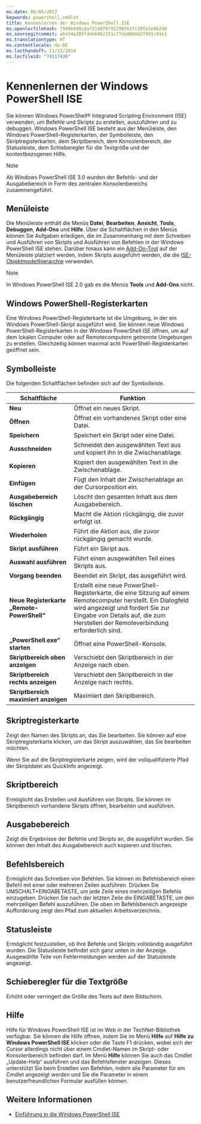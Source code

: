 ```yaml
---
ms.date: 06/05/2017
keywords: powershell,cmdlet
title: Kennenlernen der Windows PowerShell ISE
ms.openlocfilehash: 7949b690cda73148f07922985b1fc30fe1e8b2d0
ms.sourcegitcommit: a6e54a305fdeb6482321c77da8066d2f991c93e1
ms.translationtype: HT
ms.contentlocale: de-DE
ms.lasthandoff: 11/15/2019
ms.locfileid: "74117436"
---
```

# <a name="exploring-the-windows-powershell-ise"></a>Kennenlernen der Windows PowerShell ISE

Sie können Windows PowerShell® Integrated Scripting Environment (ISE) verwenden, um Befehle und Skripts zu erstellen, auszuführen und zu debuggen. Windows PowerShell ISE besteht aus der Menüleiste, den Windows PowerShell-Registerkarten, der Symbolleiste, den Skriptregisterkarten, dem Skriptbereich, dem Konsolenbereich, der Statusleiste, dem Schieberegler für die Textgröße und der kontextbezogenen Hilfe.

> [!NOTE]
> Ab Windows PowerShell ISE 3.0 wurden der Befehls- und der Ausgabebereich in Form des zentralen Konsolenbereichs zusammengeführt.

## <a name="menu-bar"></a>Menüleiste

Die Menüleiste enthält die Menüs **Datei**, **Bearbeiten**, **Ansicht**, **Tools**, **Debuggen**, **Add-Ons** und **Hilfe**. Über die Schaltflächen in den Menüs können Sie Aufgaben erledigen, die im Zusammenhang mit dem Schreiben und Ausführen von Skripts und Ausführen von Befehlen in der Windows PowerShell ISE stehen. Darüber hinaus kann ein [Add-On-Tool](object-model/The-ISEAddOnTool-Object.md) auf der Menüleiste platziert werden, indem Skripts ausgeführt werden, die die [ISE-Objektmodellhierarchie](object-model/The-ISE-Object-Model-Hierarchy.md) verwenden.

> [!NOTE]
> In Windows PowerShell ISE 2.0 gab es die Menüs **Tools** und **Add-Ons** nicht.

## <a name="windows-powershell-tabs"></a>Windows PowerShell-Registerkarten

Eine Windows PowerShell-Registerkarte ist die Umgebung, in der ein Windows PowerShell-Skript ausgeführt wird. Sie können neue Windows PowerShell-Registerkarten in der Windows PowerShell ISE öffnen, um auf dem lokalen Computer oder auf Remotecomputern getrennte Umgebungen zu erstellen. Gleichzeitig können maximal acht PowerShell-Registerkarten geöffnet sein.

## <a name="toolbar"></a>Symbolleiste

Die folgenden Schaltflächen befinden sich auf der Symbolleiste.

|Schaltfläche|Funktion|
|----------|------------|
|**Neu**|Öffnet ein neues Skript.|
|**Öffnen**|Öffnet ein vorhandenes Skript oder eine Datei.|
|**Speichern**|Speichert ein Skript oder eine Datei.|
|**Ausschneiden**|Schneidet den ausgewählten Text aus und kopiert ihn in die Zwischenablage.|
|**Kopieren**|Kopiert den ausgewählten Text in die Zwischenablage.|
|**Einfügen**|Fügt den Inhalt der Zwischenablage an der Cursorposition ein.|
|**Ausgabebereich löschen**|Löscht den gesamten Inhalt aus dem Ausgabebereich.|
|**Rückgängig**|Macht die Aktion rückgängig, die zuvor erfolgt ist.|
|**Wiederholen**|Führt die Aktion aus, die zuvor rückgängig gemacht wurde.|
|**Skript ausführen**|Führt ein Skript aus.|
|**Auswahl ausführen**|Führt einen ausgewählten Teil eines Skripts aus.|
|**Vorgang beenden**|Beendet ein Skript, das ausgeführt wird.|
|**Neue Registerkarte „Remote-PowerShell“**|Erstellt eine neue PowerShell-Registerkarte, die eine Sitzung auf einem Remotecomputer herstellt. Ein Dialogfeld wird angezeigt und fordert Sie zur Eingabe von Details auf, die zum Herstellen der Remoteverbindung erforderlich sind.|
|**„PowerShell.exe“ starten**|Öffnet eine PowerShell-Konsole.|
|**Skriptbereich oben anzeigen**|Verschiebt den Skriptbereich in der Anzeige nach oben.|
|**Skriptbereich rechts anzeigen**|Verschiebt den Skriptbereich in der Anzeige nach rechts.|
|**Skriptbereich maximiert anzeigen**|Maximiert den Skriptbereich.|

## <a name="script-tab"></a>Skriptregisterkarte

Zeigt den Namen des Skripts an, das Sie bearbeiten. Sie können auf eine Skriptregisterkarte klicken, um das Skript auszuwählen, das Sie bearbeiten möchten.

Wenn Sie auf die Skriptregisterkarte zeigen, wird der vollqualifizierte Pfad der Skriptdatei als QuickInfo angezeigt.

## <a name="script-pane"></a>Skriptbereich

Ermöglicht das Erstellen und Ausführen von Skripts. Sie können im Skriptbereich vorhandene Skripts öffnen, bearbeiten und ausführen.

## <a name="output-pane"></a>Ausgabebereich

Zeigt die Ergebnisse der Befehle und Skripts an, die ausgeführt wurden. Sie können den Inhalt des Ausgabebereich auch kopieren und löschen.

## <a name="command-pane"></a>Befehlsbereich

Ermöglicht das Schreiben von Befehlen. Sie können im Befehlsbereich einen Befehl mit einer oder mehreren Zeilen ausführen. Drücken Sie UMSCHALT+EINGABETASTE, um jede Zeile eines mehrzeiligen Befehls einzugeben. Drücken Sie nach der letzten Zeile die EINGABETASTE, um den mehrzeiligen Befehl auszuführen. Die oben im Befehlsbereich angezeigte Aufforderung zeigt den Pfad zum aktuellen Arbeitsverzeichnis.

## <a name="status-bar"></a>Statusleiste

Ermöglicht festzustellen, ob Ihre Befehle und Skripts vollständig ausgeführt wurden. Die Statusleiste befindet sich ganz unten in der Anzeige. Ausgewählte Teile von Fehlermeldungen werden auf der Statusleiste angezeigt.

## <a name="text-size-slider"></a>Schieberegler für die Textgröße

Erhöht oder verringert die Größe des Texts auf dem Bildschirm.

## <a name="help"></a>Hilfe

Hilfe für Windows PowerShell ISE ist im Web in der TechNet-Bibliothek verfügbar. Sie können die Hilfe öffnen, indem Sie im Menü **Hilfe** auf **Hilfe zu Windows PowerShell ISE** klicken oder die Taste F1 drücken, wobei sich der Cursor allerdings nicht über einem Cmdlet-Namen im Skript- oder Konsolenbereich befinden darf. Im Menü **Hilfe** können Sie auch das Cmdlet „Update-Help“ ausführen und das Befehlsfenster anzeigen. Dieses unterstützt Sie beim Erstellen von Befehlen, indem alle Parameter für ein Cmdlet angezeigt werden und Sie die Parameter in einem benutzerfreundlichen Formular ausfüllen können.

## <a name="see-also"></a>Weitere Informationen

- [Einführung in die Windows PowerShell ISE](Introducing-the-Windows-PowerShell-ISE.md)
